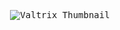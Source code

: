<p align="center">
  <kbd>
    <img src="https://github.com/valtrix-co/.github/assets/87664239/45ed42bc-92f3-40fc-a9f1-d0c122c4bbfa" alt="Valtrix Thumbnail">
  </kbd>
</p>
